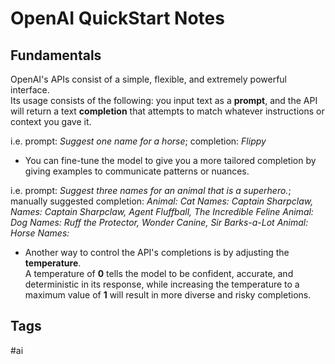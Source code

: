 # OpenAI QuickStart Notes

## Fundamentals
OpenAI's APIs consist of a simple, flexible, and extremely powerful interface.  
Its usage consists of the following: you input text as a **prompt**, and the API will return a text **completion** that attempts to match whatever instructions or context you gave it.   

i.e. prompt: *Suggest one name for a horse*; completion: *Flippy*  

* You can fine-tune the model to give you a more tailored completion by giving examples to communicate patterns or nuances.

i.e. prompt: *Suggest three names for an animal that is a superhero.*;
manually suggested completion:
*Animal: Cat
Names: Captain Sharpclaw, Names: Captain Sharpclaw, Agent Fluffball, The Incredible Feline
Animal: Dog
Names: Ruff the Protector, Wonder Canine, Sir Barks-a-Lot
Animal: Horse
Names:*

* Another way to control the API's completions is by adjusting the **temperature**.  
A temperature of **0** tells the model to be confident, accurate, and deterministic in its response, while increasing the temperature to a maximum value of **1** will result in more diverse and risky completions.   

## Tags
#ai
